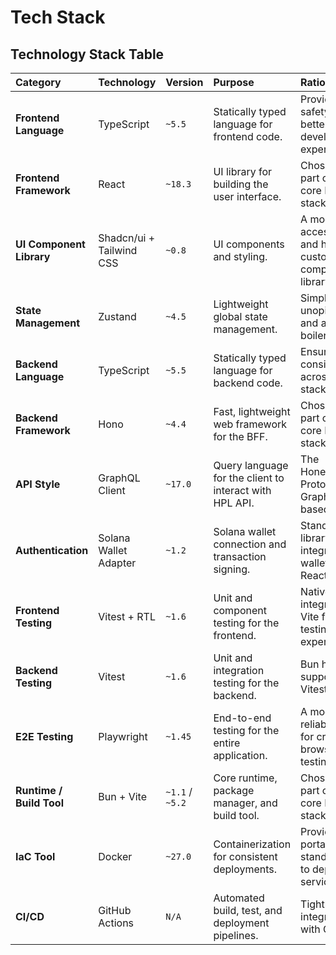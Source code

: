 # Tech Stack

## Technology Stack Table

| Category | Technology | Version | Purpose | Rationale |
| :--- | :--- | :--- | :--- | :--- |
| **Frontend Language** | TypeScript | `~5.5` | Statically typed language for frontend code. | Provides type safety and better developer experience. |
| **Frontend Framework** | React | `~18.3` | UI library for building the user interface. | Chosen as part of the core BHVR stack. |
| **UI Component Library** | Shadcn/ui + Tailwind CSS | `~0.8` | UI components and styling. | A modern, accessible, and highly customizable component library. |
| **State Management** | Zustand | `~4.5` | Lightweight global state management. | Simple, unopinionated, and avoids boilerplate. |
| **Backend Language** | TypeScript | `~5.5` | Statically typed language for backend code. | Ensures type consistency across the full stack. |
| **Backend Framework** | Hono | `~4.4` | Fast, lightweight web framework for the BFF. | Chosen as part of the core BHVR stack. |
| **API Style** | GraphQL Client | `~17.0` | Query language for the client to interact with HPL API. | The Honeycomb Protocol API is GraphQL-based. |
| **Authentication** | Solana Wallet Adapter| `~1.2` | Solana wallet connection and transaction signing. | Standard library for integrating wallets into a React app. |
| **Frontend Testing**| Vitest + RTL | `~1.6` | Unit and component testing for the frontend. | Natively integrates with Vite for a fast testing experience. |
| **Backend Testing** | Vitest | `~1.6` | Unit and integration testing for the backend. | Bun has native support for Vitest. |
| **E2E Testing** | Playwright | `~1.45`| End-to-end testing for the entire application. | A modern and reliable tool for cross-browser E2E testing. |
| **Runtime / Build Tool** | Bun + Vite | `~1.1` / `~5.2` | Core runtime, package manager, and build tool. | Chosen as part of the core BHVR stack. |
| **IaC Tool** | Docker | `~27.0` | Containerization for consistent deployments. | Provides a portable and standard way to deploy our services. |
| **CI/CD** | GitHub Actions | `N/A` | Automated build, test, and deployment pipelines. | Tightly integrated with GitHub. |
